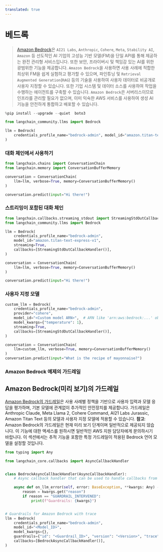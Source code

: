 ```yaml
---
translated: true
---
```


# 베드록

>[Amazon Bedrock](https://aws.amazon.com/bedrock/)은 `AI21 Labs`, `Anthropic`, `Cohere`, `Meta`, `Stability AI`, `Amazon` 등 선도적인 AI 기업의 고성능 기반 모델(FM)을 단일 API를 통해 제공하는 완전 관리형 서비스입니다. 또한 보안, 프라이버시 및 책임감 있는 AI를 위한 광범위한 기능을 제공합니다. `Amazon Bedrock`을 사용하면 사용 사례에 적합한 최상위 FM을 쉽게 실험하고 평가할 수 있으며, 파인튜닝 및 `Retrieval Augmented Generation`(`RAG`) 등의 기술을 사용하여 사용자 데이터로 비공개로 사용자 지정할 수 있습니다. 또한 기업 시스템 및 데이터 소스를 사용하여 작업을 수행하는 에이전트를 구축할 수 있습니다. `Amazon Bedrock`은 서버리스이므로 인프라를 관리할 필요가 없으며, 이미 익숙한 AWS 서비스를 사용하여 생성 AI 기능을 안전하게 통합하고 배포할 수 있습니다.

```python
%pip install --upgrade --quiet  boto3
```

```python
from langchain_community.llms import Bedrock

llm = Bedrock(
    credentials_profile_name="bedrock-admin", model_id="amazon.titan-text-express-v1"
)
```

### 대화 체인에서 사용하기

```python
from langchain.chains import ConversationChain
from langchain.memory import ConversationBufferMemory

conversation = ConversationChain(
    llm=llm, verbose=True, memory=ConversationBufferMemory()
)

conversation.predict(input="Hi there!")
```

### 스트리밍이 포함된 대화 체인

```python
from langchain.callbacks.streaming_stdout import StreamingStdOutCallbackHandler
from langchain_community.llms import Bedrock

llm = Bedrock(
    credentials_profile_name="bedrock-admin",
    model_id="amazon.titan-text-express-v1",
    streaming=True,
    callbacks=[StreamingStdOutCallbackHandler()],
)
```

```python
conversation = ConversationChain(
    llm=llm, verbose=True, memory=ConversationBufferMemory()
)

conversation.predict(input="Hi there!")
```

### 사용자 지정 모델

```python
custom_llm = Bedrock(
    credentials_profile_name="bedrock-admin",
    provider="cohere",
    model_id="<Custom model ARN>",  # ARN like 'arn:aws:bedrock:...' obtained via provisioning the custom model
    model_kwargs={"temperature": 1},
    streaming=True,
    callbacks=[StreamingStdOutCallbackHandler()],
)

conversation = ConversationChain(
    llm=custom_llm, verbose=True, memory=ConversationBufferMemory()
)
conversation.predict(input="What is the recipe of mayonnaise?")
```

### Amazon Bedrock 예제의 가드레일

## Amazon Bedrock(미리 보기)의 가드레일

[Amazon Bedrock의 가드레일](https://aws.amazon.com/bedrock/guardrails/)은 사용 사례별 정책을 기반으로 사용자 입력과 모델 응답을 평가하며, 기본 모델에 관계없이 추가적인 안전장치를 제공합니다. 가드레일은 Anthropic Claude, Meta Llama 2, Cohere Command, AI21 Labs Jurassic, Amazon Titan Text 등의 모델과 사용자 지정 모델에 적용할 수 있습니다.
**참고**: Amazon Bedrock의 가드레일은 현재 미리 보기 단계이며 일반적으로 제공되지 않습니다. 이 기능에 대한 액세스를 원하시면 일반적인 AWS 지원 담당자에게 문의하시기 바랍니다.
이 섹션에서는 추적 기능을 포함한 특정 가드레일이 적용된 Bedrock 언어 모델을 설정할 것입니다.

```python
from typing import Any

from langchain_core.callbacks import AsyncCallbackHandler


class BedrockAsyncCallbackHandler(AsyncCallbackHandler):
    # Async callback handler that can be used to handle callbacks from langchain.

    async def on_llm_error(self, error: BaseException, **kwargs: Any) -> Any:
        reason = kwargs.get("reason")
        if reason == "GUARDRAIL_INTERVENED":
            print(f"Guardrails: {kwargs}")


# Guardrails for Amazon Bedrock with trace
llm = Bedrock(
    credentials_profile_name="bedrock-admin",
    model_id="<Model_ID>",
    model_kwargs={},
    guardrails={"id": "<Guardrail_ID>", "version": "<Version>", "trace": True},
    callbacks=[BedrockAsyncCallbackHandler()],
)
```
